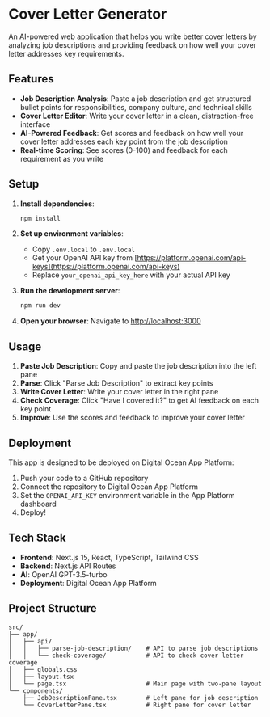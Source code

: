 # Cover Letter Generator

An AI-powered web application that helps you write better cover letters by analyzing job descriptions and providing feedback on how well your cover letter addresses key requirements.

## Features

- **Job Description Analysis**: Paste a job description and get structured bullet points for responsibilities, company culture, and technical skills
- **Cover Letter Editor**: Write your cover letter in a clean, distraction-free interface
- **AI-Powered Feedback**: Get scores and feedback on how well your cover letter addresses each key point from the job description
- **Real-time Scoring**: See scores (0-100) and feedback for each requirement as you write

## Setup

1. **Install dependencies**:
   ```bash
   npm install
   ```

2. **Set up environment variables**:
   - Copy `.env.local` to `.env.local`
   - Get your OpenAI API key from [https://platform.openai.com/api-keys](https://platform.openai.com/api-keys)
   - Replace `your_openai_api_key_here` with your actual API key

3. **Run the development server**:
   ```bash
   npm run dev
   ```

4. **Open your browser**:
   Navigate to [http://localhost:3000](http://localhost:3000)

## Usage

1. **Paste Job Description**: Copy and paste the job description into the left pane
2. **Parse**: Click "Parse Job Description" to extract key points
3. **Write Cover Letter**: Write your cover letter in the right pane
4. **Check Coverage**: Click "Have I covered it?" to get AI feedback on each key point
5. **Improve**: Use the scores and feedback to improve your cover letter

## Deployment

This app is designed to be deployed on Digital Ocean App Platform:

1. Push your code to a GitHub repository
2. Connect the repository to Digital Ocean App Platform
3. Set the `OPENAI_API_KEY` environment variable in the App Platform dashboard
4. Deploy!

## Tech Stack

- **Frontend**: Next.js 15, React, TypeScript, Tailwind CSS
- **Backend**: Next.js API Routes
- **AI**: OpenAI GPT-3.5-turbo
- **Deployment**: Digital Ocean App Platform

## Project Structure

```
src/
├── app/
│   ├── api/
│   │   ├── parse-job-description/    # API to parse job descriptions
│   │   └── check-coverage/           # API to check cover letter coverage
│   ├── globals.css
│   ├── layout.tsx
│   └── page.tsx                      # Main page with two-pane layout
└── components/
    ├── JobDescriptionPane.tsx        # Left pane for job description
    └── CoverLetterPane.tsx           # Right pane for cover letter
```